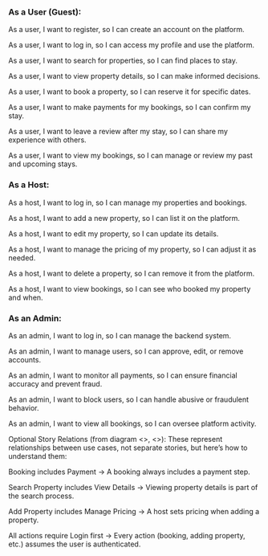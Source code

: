 ### As a User (Guest):
As a user, I want to register, so I can create an account on the platform.

As a user, I want to log in, so I can access my profile and use the platform.

As a user, I want to search for properties, so I can find places to stay.

As a user, I want to view property details, so I can make informed decisions.

As a user, I want to book a property, so I can reserve it for specific dates.

As a user, I want to make payments for my bookings, so I can confirm my stay.

As a user, I want to leave a review after my stay, so I can share my experience with others.

As a user, I want to view my bookings, so I can manage or review my past and upcoming stays.

### As a Host:
As a host, I want to log in, so I can manage my properties and bookings.

As a host, I want to add a new property, so I can list it on the platform.

As a host, I want to edit my property, so I can update its details.

As a host, I want to manage the pricing of my property, so I can adjust it as needed.

As a host, I want to delete a property, so I can remove it from the platform.

As a host, I want to view bookings, so I can see who booked my property and when.

### As an Admin:
As an admin, I want to log in, so I can manage the backend system.

As an admin, I want to manage users, so I can approve, edit, or remove accounts.

As an admin, I want to monitor all payments, so I can ensure financial accuracy and prevent fraud.

As an admin, I want to block users, so I can handle abusive or fraudulent behavior.

As an admin, I want to view all bookings, so I can oversee platform activity.

Optional Story Relations (from diagram <<include>>, <<extend>>):
These represent relationships between use cases, not separate stories, but here’s how to understand them:

Booking includes Payment → A booking always includes a payment step.

Search Property includes View Details → Viewing property details is part of the search process.

Add Property includes Manage Pricing → A host sets pricing when adding a property.

All actions require Login first → Every action (booking, adding property, etc.) assumes the user is authenticated.